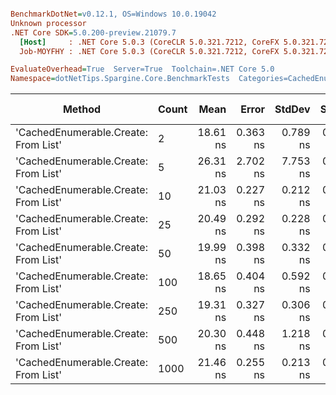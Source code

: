 ``` ini

BenchmarkDotNet=v0.12.1, OS=Windows 10.0.19042
Unknown processor
.NET Core SDK=5.0.200-preview.21079.7
  [Host]     : .NET Core 5.0.3 (CoreCLR 5.0.321.7212, CoreFX 5.0.321.7212), X64 RyuJIT
  Job-MOYFHY : .NET Core 5.0.3 (CoreCLR 5.0.321.7212, CoreFX 5.0.321.7212), X64 RyuJIT

EvaluateOverhead=True  Server=True  Toolchain=.NET Core 5.0  
Namespace=dotNetTips.Spargine.Core.BenchmarkTests  Categories=CachedEnumerable Class  

```
|                               Method | Count |     Mean |    Error |   StdDev |   StdErr |   Median |      Min |       Q1 |       Q3 |      Max |         Op/s | CI99.9% Margin | Iterations | Kurtosis | MValue | Skewness | Rank | LogicalGroup | Baseline |  Gen 0 | Gen 1 | Gen 2 | Allocated | Code Size |
|------------------------------------- |------ |---------:|---------:|---------:|---------:|---------:|---------:|---------:|---------:|---------:|-------------:|---------------:|-----------:|---------:|-------:|---------:|-----:|------------- |--------- |-------:|------:|------:|----------:|----------:|
| &#39;CachedEnumerable.Create: From List&#39; |     2 | 18.61 ns | 0.363 ns | 0.789 ns | 0.105 ns | 18.42 ns | 17.56 ns | 18.13 ns | 18.99 ns | 21.40 ns | 53,747,332.4 |      0.3629 ns |      57.00 |    5.915 |  2.000 |   1.5665 |    1 |            * |       No | 0.0087 |     - |     - |      80 B |     128 B |
| &#39;CachedEnumerable.Create: From List&#39; |     5 | 26.31 ns | 2.702 ns | 7.753 ns | 0.795 ns | 22.01 ns | 20.77 ns | 21.63 ns | 29.46 ns | 46.38 ns | 38,012,090.2 |      2.7023 ns |      95.00 |    3.419 |  2.303 |   1.3991 |    6 |            * |       No | 0.0087 |     - |     - |      80 B |     128 B |
| &#39;CachedEnumerable.Create: From List&#39; |    10 | 21.03 ns | 0.227 ns | 0.212 ns | 0.055 ns | 21.01 ns | 20.63 ns | 20.88 ns | 21.20 ns | 21.44 ns | 47,543,406.5 |      0.2271 ns |      15.00 |    2.142 |  2.000 |   0.0794 |    4 |            * |       No | 0.0087 |     - |     - |      80 B |     128 B |
| &#39;CachedEnumerable.Create: From List&#39; |    25 | 20.49 ns | 0.292 ns | 0.228 ns | 0.066 ns | 20.53 ns | 20.01 ns | 20.41 ns | 20.61 ns | 20.76 ns | 48,816,112.1 |      0.2922 ns |      12.00 |    2.269 |  2.000 |  -0.6928 |    3 |            * |       No | 0.0087 |     - |     - |      80 B |     128 B |
| &#39;CachedEnumerable.Create: From List&#39; |    50 | 19.99 ns | 0.398 ns | 0.332 ns | 0.092 ns | 20.03 ns | 19.32 ns | 19.97 ns | 20.16 ns | 20.48 ns | 50,037,147.1 |      0.3976 ns |      13.00 |    2.847 |  2.000 |  -0.8371 |    3 |            * |       No | 0.0088 |     - |     - |      80 B |     128 B |
| &#39;CachedEnumerable.Create: From List&#39; |   100 | 18.65 ns | 0.404 ns | 0.592 ns | 0.110 ns | 18.51 ns | 17.85 ns | 18.16 ns | 19.08 ns | 20.31 ns | 53,618,467.8 |      0.4039 ns |      29.00 |    2.984 |  2.000 |   0.7029 |    1 |            * |       No | 0.0087 |     - |     - |      80 B |     128 B |
| &#39;CachedEnumerable.Create: From List&#39; |   250 | 19.31 ns | 0.327 ns | 0.306 ns | 0.079 ns | 19.20 ns | 18.92 ns | 19.07 ns | 19.48 ns | 19.94 ns | 51,799,295.3 |      0.3267 ns |      15.00 |    2.182 |  2.000 |   0.6433 |    2 |            * |       No | 0.0087 |     - |     - |      80 B |     128 B |
| &#39;CachedEnumerable.Create: From List&#39; |   500 | 20.30 ns | 0.448 ns | 1.218 ns | 0.131 ns | 20.59 ns | 17.40 ns | 19.85 ns | 21.09 ns | 22.87 ns | 49,262,958.9 |      0.4477 ns |      86.00 |    2.951 |  2.345 |  -0.6802 |    3 |            * |       No | 0.0086 |     - |     - |      80 B |     128 B |
| &#39;CachedEnumerable.Create: From List&#39; |  1000 | 21.46 ns | 0.255 ns | 0.213 ns | 0.059 ns | 21.51 ns | 20.95 ns | 21.36 ns | 21.60 ns | 21.75 ns | 46,605,366.0 |      0.2547 ns |      13.00 |    3.013 |  2.000 |  -0.8892 |    5 |            * |       No | 0.0087 |     - |     - |      80 B |     128 B |
